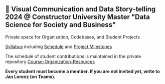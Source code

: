 ## 👋 Visual Communication and Data Story-telling 2024 @ Constructor University Master "Data Science for Society and Business"

Private space for Organization, Codebases, and Student Projects

[Syllabus](https://cu-f24-mdssb-met-03-viscommdatastory.github.io/Website/) including [Schedule](https://cu-f24-mdssb-met-03-viscommdatastory.github.io/Website/schedule.html) and [Project Milestones](https://cu-f24-mdssb-met-03-viscommdatastory.github.io/Website/milestones.html)

The schedule of student contributions is maintained in the private repository [Course-Organization-Resources](https://github.com/CU-F24-MDSSB-MET-03-VisCommDataStory/Course-Organization-Resources)

**Every student must become a member. If you are not invited yet, write to Jan Lorenz (on Teams).**

